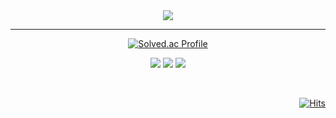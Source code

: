 <div align="center">


  <img src="https://user-images.githubusercontent.com/29997371/226187149-255bec62-4b2d-4d27-836e-168afbc13e3b.gif">

  
  ---
  [![Solved.ac Profile](http://mazassumnida.wtf/api/v2/generate_badge?boj=ccmuk58)](https://solved.ac/ccmuk58/)


  <img src="https://img.shields.io/badge/CPP-00599C?style=flat-square&logo=Cplusplus&logoColor=white"/></a>
  <img src="https://img.shields.io/badge/CS-512BD4?style=flat-square&logo=CSharp&logoColor=white"/></a>
  <img src="https://img.shields.io/badge/Unity-000000?style=flat-square&logo=Unity&logoColor=white"/></a>
  </div>
  <div align="right">
  
  <br>
  
  [![Hits](https://hits.seeyoufarm.com/api/count/incr/badge.svg?url=https%3A%2F%2Fgithub.com%2Fcjhyun58&count_bg=%236E4E4E&title_bg=%233B3B3B&icon=github.svg&icon_color=%23E7E7E7&title=hits&edge_flat=false)](https://hits.seeyoufarm.com)

</div>
